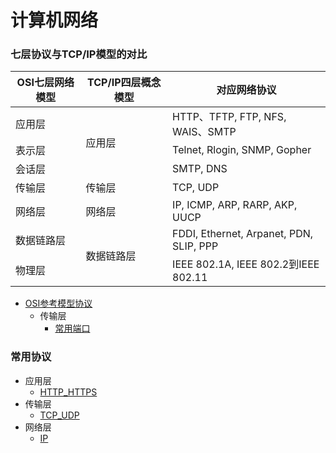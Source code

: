 # 计算机网络
### 七层协议与TCP/IP模型的对比
  <table>
   <thead>
    <tr>
      <th>OSI七层网络模型</th>
      <th>TCP/IP四层概念模型</th>
      <th>对应网络协议</th>
    </tr>
   </thead>
   <tbody>
   <tr>
       <td>应用层</td>
       <td rowspan="3">应用层</td>
       <td>HTTP、TFTP, FTP, NFS, WAIS、SMTP</td>
   </tr>
   <tr>
       <td>表示层</td>
       <td>Telnet, Rlogin, SNMP, Gopher</td>
   </tr>
   <tr>
       <td>会话层</td>
       <td>SMTP, DNS</td>
   </tr>
   <tr>
       <td>传输层</td>
       <td>传输层</td>
       <td>TCP, UDP</td>
   </tr>
   <tr>
       <td>网络层</td>
       <td>网络层</td>
       <td>IP, ICMP, ARP, RARP, AKP, UUCP</td>
   </tr>
    <tr>
       <td>数据链路层</td>
       <td rowspan="2">数据链路层</td>
       <td>FDDI, Ethernet, Arpanet, PDN, SLIP, PPP</td>
   </tr>
   <tr>
       <td>物理层</td>
       <td>IEEE 802.1A, IEEE 802.2到IEEE 802.11</td>
   </tr>
   </tbody>
  </table>

* [OSI参考模型协议](sevenOSI.md)
   * 传输层
       * [常用端口](port.md)

### 常用协议
* 应用层
  * [HTTP_HTTPS](HTTP_HTTPS.md)
* 传输层
  * [TCP_UDP](TCP_UDP.md)
* 网络层
  * [IP](IP.md)
